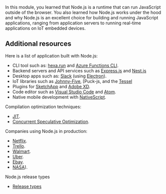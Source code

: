 In this module, you learned that Node.js is a runtime that can run JavaScript outside of the browser. You also learned how Node.js works under the hood and why Node.js is an excellent choice for building and running JavaScript applications, ranging from application servers to running real-time applications on IoT embedded devices.

## Additional resources

Here is a list of application built with Node.js:

- CLI tool such as: [hexa.run](https://hexa.run) and [Azure Functions CLI](https://github.com/Azure/azure-functions-core-tools).
- Backend servers and API services such as [Express.js](https://expressjs.com/) and [Nest.js](https://nestjs.com/)
- Desktop apps such as: [Slack](https://slack.com/) (using [Electron](https://www.electronjs.org/)).
- IoT libraries such as [Johnny-Five](http://johnny-five.io/), [Puck-js, and the [Tessel](https://tessel.io/)
- Plugins for [SketchApp](https://www.sketch.com/) and [Adobe XD](https://www.adobe.com/products/xd.html).
- Code editor such as [Visual Studio Code](https://code.visualstudio.com/) and [Atom](https://atom.io/).
- Native mobile development with [NativeScript](https://www.nativescript.org/).

Compilation optimization techniques:

- [JIT](http://en.wikipedia.org/wiki/Just-in-time_compilation).
- [Concurrent Speculative Optimization](https://ponyfoo.com/articles/an-introduction-to-speculative-optimization-in-v8).

Companies using Node.js in production:

- [Netflix](https://www.youtube.com/watch?v=p74282nDMX8&feature=emb_title).
- [Trello](https://tech.trello.com/the-trello-tech-stack/).
- [Walmart](https://medium.com/walmartlabs/migrating-large-enterprise-to-nodejs-6c38523d2b33).
- [Uber](https://eng.uber.com/uber-tech-stack-part-two/).
- [Ebay](https://tech.ebayinc.com/engineering/how-we-built-ebays-first-node-js-application/).
- [NASA](https://openjsf.org/wp-content/uploads/sites/84/2020/02/Case_Study-Node.js-NASA.pdf)).

Node.js release types

- [Release types](https://github.com/nodejs/node#release-types)